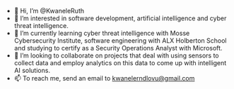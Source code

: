 - 👋 Hi, I’m @KwaneleRuth
- 👀 I’m interested in software development, artificial intelligence and cyber threat intelligence.
- 🌱 I’m currently learning cyber threat intelligence with Mosse Cybersecurity Institute, software engineering with ALX Holberton School and studying to certify as a Security Operations Analyst with Microsoft. 
- 💞️ I’m looking to collaborate on projects that deal with using sensors to collect data and employ analytics on this data to come up with intelligent AI solutions.
- 📫 To reach me, send an email to kwanelerndlovu@gmail.com

<!---
KwaneleRuth/KwaneleRuth is a ✨ special ✨ repository because its `README.md` (this file) appears on your GitHub profile.
You can click the Preview link to take a look at your changes.
--->
